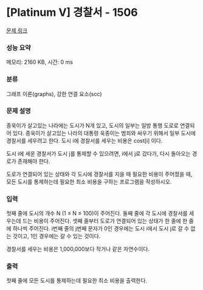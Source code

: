 # [Platinum V] 경찰서 - 1506 

[문제 링크](https://www.acmicpc.net/problem/1506) 

### 성능 요약

메모리: 2160 KB, 시간: 0 ms

### 분류

그래프 이론(graphs), 강한 연결 요소(scc)

### 문제 설명

<p>종욱이가 살고있는 나라에는 도시가 N개 있고, 도시의 일부는 일방 통행 도로로 연결되어 있다. 종욱이가 살고있는 나라의 대통령 욱종이는 범죄와 싸우기 위해서 일부 도시에 경찰서를 세우려고 한다. 도시 i에 경찰서를 세우는 비용은 cost[i] 이다.</p>

<p>도시 i에 세운 경찰서가 도시 j를 통제할 수 있으려면, i에서 j로 갔다가, 다시 돌아오는 경로가 존재해야 한다.</p>

<p>도로가 연결되어 있는 상태와 각 도시에 경찰서를 지을 때 필요한 비용이 주어졌을 때, 모든 도시를 통제하는데 필요한 최소 비용을 구하는 프로그램을 작성하시오.</p>

### 입력 

 <p>첫째 줄에 도시의 개수 N (1 ≤ N ≤ 100)이 주어진다. 둘째 줄에 각 도시에 경찰서를 세우는데 드는 비용이 주어진다. 셋째 줄부터 도로가 연결되어 있는 상태가 한 줄에 한 줄에 하나씩 주어진다. i번째 줄의 j번째 문자가 0인 경우에는 도시 i에서 도시 j로 갈 수 없는 것이고, 1인 경우에는 갈 수 있는 것이다.</p>

<p>경찰서를 세우는 비용은 1,000,000보다 작거나 같은 자연수이다.</p>

### 출력 

 <p>첫째 줄에 모든 도시를 통제하는데 필요한 최소 비용을 출력한다.</p>

